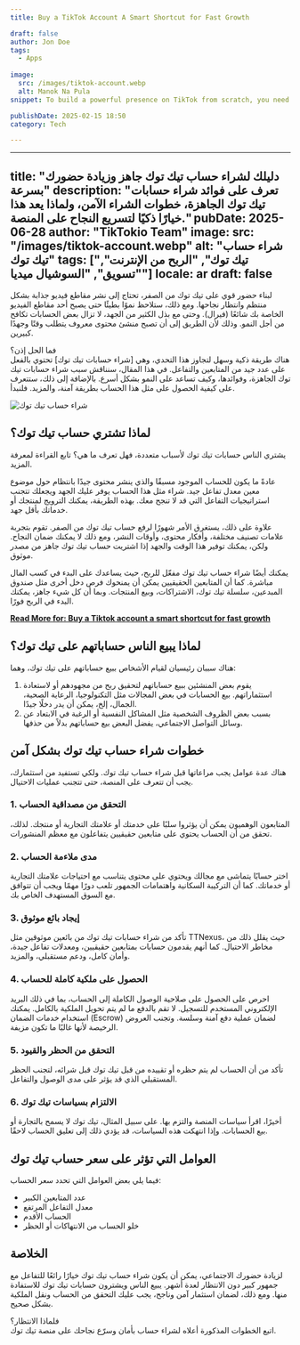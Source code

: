 ```yaml
---
title: Buy a TikTok Account A Smart Shortcut for Fast Growth

draft: false
author: Jon Doe 
tags:
  - Apps
  
image:
  src: /images/tiktok-account.webp
  alt: Manok Na Pula
snippet: To build a powerful presence on TikTok from scratch, you need to post engaging videos consistently and wait for their success. 

publishDate: 2025-02-15 18:50
category: Tech

---
```

---
title: "دليلك لشراء حساب تيك توك جاهز وزيادة حضورك بسرعة"
description: "تعرف على فوائد شراء حسابات تيك توك الجاهزة، خطوات الشراء الآمن، ولماذا يعد هذا خيارًا ذكيًا لتسريع النجاح على المنصة."
pubDate: 2025-06-28
author: "TikTokio Team"
image:
  src: "/images/tiktok-account.webp"
  alt: "شراء حساب تيك توك"
tags: ["تيك توك", "الربح من الإنترنت", "تسويق", "السوشيال ميديا"]
locale: ar
draft: false
---

لبناء حضور قوي على تيك توك من الصفر، تحتاج إلى نشر مقاطع فيديو جذابة بشكل منتظم وانتظار نجاحها. ومع ذلك، ستلاحظ نموًا بطيئًا حتى يصبح أحد مقاطع الفيديو الخاصة بك شائعًا (فيرال). وحتى مع بذل الكثير من الجهد، لا تزال بعض الحسابات تكافح من أجل النمو. وذلك لأن الطريق إلى أن تصبح منشئ محتوى معروف يتطلب وقتًا وجهدًا كبيرين.

فما الحل إذن؟  
هناك طريقة ذكية وسهل  لتجاوز هذا التحدي، وهي [شراء حسابات تيك توك] تحتوي بالفعل على عدد جيد من المتابعين والتفاعل. في هذا المقال، سنناقش سبب شراء حسابات تيك توك الجاهزة، وفوائدها، وكيف تساعد على النمو بشكل أسرع. بالإضافة إلى ذلك، ستتعرف على كيفية الحصول على مثل هذا الحساب بطريقة آمنة، والمزيد. فلنبدأ.

![شراء حساب تيك توك](/images/tiktok-account.webp)

## لماذا تشتري حساب تيك توك؟ ##

يشتري الناس حسابات تيك توك لأسباب متعددة، فهل تعرف ما هي؟ تابع القراءة لمعرفة المزيد.

عادةً ما يكون للحساب الموجود مسبقًا والذي ينشر محتوى جيدًا بانتظام حول موضوع معين معدل تفاعل جيد. شراء مثل هذا الحساب يوفر عليك الجهد ويجعلك تتجنب استراتيجيات التفاعل التي قد لا تنجح معك. بهذه الطريقة، يمكنك الترويج لمنتجك أو خدماتك بأقل جهد.

علاوة على ذلك، يستغرق الأمر شهورًا لرفع حساب تيك توك من الصفر. تقوم بتجربة علامات تصنيف مختلفة، وأفكار محتوى، وأوقات النشر، ومع ذلك لا يمكنك ضمان النجاح. ولكن، يمكنك توفير هذا الوقت والجهد إذا اشتريت حساب تيك توك جاهز من مصدر موثوق.

يمكنك أيضًا شراء حساب تيك توك مفعّل للربح، حيث يساعدك على البدء في كسب المال مباشرة. كما أن المتابعين الحقيقيين يمكن أن يمنحوك فرص دخل أخرى مثل صندوق المبدعين، سلسلة تيك توك، الاشتراكات، وبيع المنتجات. وبما أن كل شيء جاهز، يمكنك البدء في الربح فورًا.

**[Read More for: Buy a Tiktok account a smart shortcut for fast growth](hi/blog/buy-a-tiktok-account-a-smart-shortcut-for-fast-growth "buy a tiktok account a smart shortcut for fast growth")**

## لماذا يبيع الناس حساباتهم على تيك توك؟ ##

هناك سببان رئيسيان لقيام الأشخاص ببيع حساباتهم على تيك توك، وهما:

1. يقوم بعض المنشئين ببيع حساباتهم لتحقيق ربح من مجهودهم أو لاستعادة استثماراتهم. بيع الحسابات في بعض المجالات مثل التكنولوجيا، الرعاية الصحية، الجمال، إلخ، يمكن أن يدر دخلًا جيدًا.  
2. بسبب بعض الظروف الشخصية مثل المشاكل النفسية أو الرغبة في الابتعاد عن وسائل التواصل الاجتماعي، يفضل البعض بيع حساباتهم بدلاً من حذفها.

## خطوات شراء حساب تيك توك بشكل آمن ##

هناك عدة عوامل يجب مراعاتها قبل شراء حساب تيك توك. ولكي تستفيد من استثمارك، يجب أن تتعرف على المنصة، حتى تتجنب عمليات الاحتيال.

### 1. التحقق من مصداقية الحساب ###

المتابعون الوهميون يمكن أن يؤثروا سلبًا على خدمتك أو علامتك التجارية أو منتجك. لذلك، تحقق من أن الحساب يحتوي على متابعين حقيقيين يتفاعلون مع معظم المنشورات.

### 2. مدى ملاءمة الحساب ###

اختر حسابًا يتماشى مع مجالك ويحتوي على محتوى يتناسب مع احتياجات علامتك التجارية أو خدماتك. كما أن التركيبة السكانية واهتمامات الجمهور تلعب دورًا مهمًا ويجب أن تتوافق مع السوق المستهدف الخاص بك.

### 3. إيجاد بائع موثوق ###

تأكد من شراء حسابات تيك توك من بائعين موثوقين مثل TTNexus، حيث يقلل ذلك من مخاطر الاحتيال. كما أنهم يقدمون حسابات بمتابعين حقيقيين، ومعدلات تفاعل جيدة، وأمان كامل، ودعم مستقبلي، والمزيد.

### 4. الحصول على ملكية كاملة للحساب ###

احرص على الحصول على صلاحية الوصول الكاملة إلى الحساب، بما في ذلك البريد الإلكتروني المستخدم للتسجيل. لا تقم بالدفع ما لم يتم تحويل الملكية بالكامل. يمكنك استخدام خدمات الضمان (Escrow) لضمان عملية دفع آمنة وسلسة. وتجنب العروض الرخيصة لأنها غالبًا ما تكون مزيفة.

### 5. التحقق من الحظر والقيود ###

تأكد من أن الحساب لم يتم حظره أو تقييده من قبل تيك توك قبل شرائه، لتجنب الحظر المستقبلي الذي قد يؤثر على مدى الوصول والتفاعل.

### 6. الالتزام بسياسات تيك توك ###

أخيرًا، اقرأ سياسات المنصة والتزم بها. على سبيل المثال، تيك توك لا يسمح بالتجارة أو بيع الحسابات. وإذا انتهكت هذه السياسات، قد يؤدي ذلك إلى تعليق الحساب لاحقًا.

## العوامل التي تؤثر على سعر حساب تيك توك ##

فيما يلي بعض العوامل التي تحدد سعر الحساب:

- عدد المتابعين الكبير  
- معدل التفاعل المرتفع  
- الحساب الأقدم  
- خلو الحساب من الانتهاكات أو الحظر

## الخلاصة ##

لزيادة حضورك الاجتماعي، يمكن أن يكون شراء حساب تيك توك خيارًا رائعًا للتفاعل مع جمهور كبير دون الانتظار لعدة أشهر. يبيع الناس ويشترون حسابات تيك توك للاستفادة منها. ومع ذلك، لضمان استثمار آمن وناجح، يجب عليك التحقق من الحساب ونقل الملكية بشكل صحيح.

فلماذا الانتظار؟  
اتبع الخطوات المذكورة أعلاه لشراء حساب بأمان وسرّع نجاحك على منصة تيك توك.
